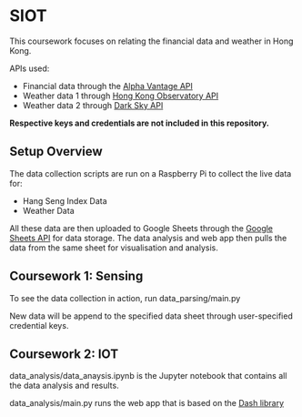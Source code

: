 # SIOT
 


This coursework focuses on relating the financial data and weather in Hong Kong.

APIs used:
* Financial data through the [Alpha Vantage API](https://www.alphavantage.co/)
* Weather data 1 through [Hong Kong Observatory API](https://www.hko.gov.hk/en/abouthko/opendata_intro.htm)
* Weather data 2 through [Dark Sky API](https://darksky.net/dev/docs)

**Respective keys and credentials are not included in this repository.**

## Setup Overview

The data collection scripts are run on a Raspberry Pi to collect the live data for:
* Hang Seng Index Data
* Weather Data

All these data are then uploaded to Google Sheets through the [Google Sheets API](https://developers.google.com/sheets/api/) for data storage. The data analysis and web app then pulls the data from the same sheet for visualisation and analysis.

## Coursework 1: Sensing

To see the data collection in action, run data_parsing/main.py

New data will be append to the specified data sheet through user-specified credential keys.

## Coursework 2: IOT

data_analysis/data_anaysis.ipynb is the Jupyter notebook that contains all the data analysis and results.

data_analysis/main.py runs the web app that is based on the [Dash library](https://dash.plot.ly/)